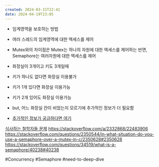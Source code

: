 ```yaml
---
created: 2024-03-31T22:41
date: 2024-04-19T23:05
---
```

- 임계영역을 보호하는 방법
- 여러 스레드의 임계영역에 대한 엑세스를 제어
- Mutex와의 차이점은 Mutex는 하나의 자원에 대한 엑세스를 제어하는 반면, Semaphore는 여러자원에 대한 엑세스를 제어

- 화장실이 3개이고 키도 3개일때
- 키가 하나도 없다면 화장실 이용불가
- 키가 1개 있다면 화장실 이용가능
- 키가 2개 있어도 화장실 이용가능
- but, 어느 화장실 칸이 비었는지 모르기에 추가적인 정보가 더 필요함
- [추가적인 정보가 궁금하다면 여기](https://barrgroup.com/embedded-systems/how-to/rtos-mutex-semaphore)

[식사하는 철학자들 문제](https://ko.wikipedia.org/wiki/%EC%8B%9D%EC%82%AC%ED%95%98%EB%8A%94_%EC%B2%A0%ED%95%99%EC%9E%90%EB%93%A4_%EB%AC%B8%EC%A0%9C)
https://stackoverflow.com/a/2332868/22483906
https://stackoverflow.com/questions/2350544/in-what-situation-do-you-use-a-semaphore-over-a-mutex-in-c/2350628#2350628
https://stackoverflow.com/questions/34519/what-is-a-semaphore/40238#40238

#Concurrency 
#Semaphore
#need-to-deep-dive